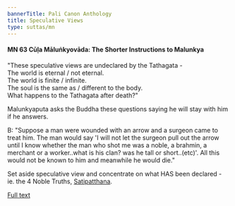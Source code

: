 ```yaml
---
bannerTitle: Pali Canon Anthology
title: Speculative Views
type: suttas/mn
---
```


#### MN 63 Cūḷa Māluṅkyovāda: The Shorter Instructions to Malunkya

"These speculative views are undeclared by the Tathagata -  
The world is eternal / not eternal.  
The world is finite / infinite.  
The soul is the same as / different to the body.  
What happens to the Tathagata after death?"

Malunkyaputa asks the Buddha these questions saying he will stay with him if he
answers.  

B: "Suppose a man were wounded with an arrow and a surgeon came to treat him.
The man would say 'I will not let the surgeon pull out the arrow until I know
whether the man who shot me was a noble, a brahmin, a merchant or a
worker..what is his clan?  was he tall or short..(etc)'. All this would not be
known to him and meanwhile he would die."


Set aside speculative view and concentrate on what HAS been declared - ie. the
4 Noble Truths, [Satipatthana](/suttas/mn/010-10-sati/). 


[Full text](https://www.dhammatalks.org/suttas/MN/MN63.html)
